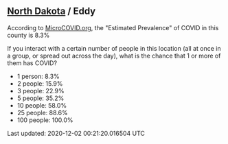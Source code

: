 
## [North Dakota](/united-states/north-dakota) / Eddy

According to [MicroCOVID.org](http://microcovid.org),
the "Estimated Prevalence" of COVID in this county is 8.3%

If you interact with a certain number of people in this location
(all at once in a group, or spread out across the day), what is the chance that
1 or more of them has COVID?

- 1 person: 8.3%
- 2 people: 15.9%
- 3 people: 22.9%
- 5 people: 35.2%
- 10 people: 58.0%
- 25 people: 88.6%
- 100 people: 100.0%

Last updated: 2020-12-02 00:21:20.016504 UTC
